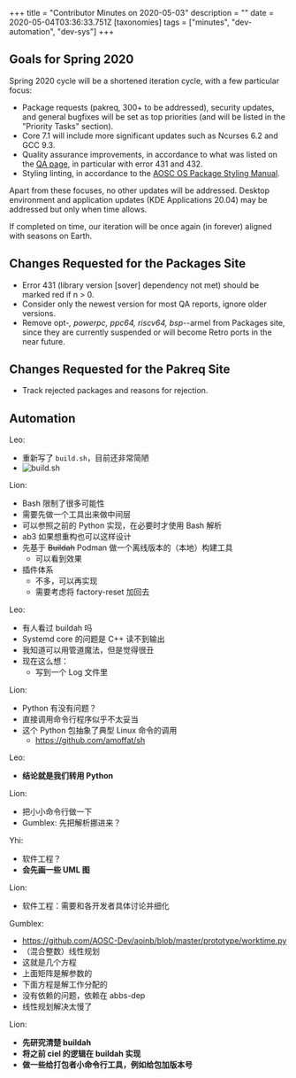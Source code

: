 +++
title = "Contributor Minutes on 2020-05-03"
description = ""
date = 2020-05-04T03:36:33.751Z
[taxonomies]
tags = ["minutes", "dev-automation", "dev-sys"]
+++

## Goals for Spring 2020

Spring 2020 cycle will be a shortened iteration cycle, with a few particular focus:

- Package requests (pakreq, 300+ to be addressed), security updates, and general bugfixes will be set as top priorities (and will be listed in the "Priority Tasks" section).
- Core 7.1 will include more significant updates such as Ncurses 6.2 and GCC 9.3.
- Quality assurance improvements, in accordance to what was listed on the [QA page](https://packages.aosc.io/qa/), in particular with error 431 and 432.
- Styling linting, in accordance to the [AOSC OS Package Styling Manual](@/dev/system/package-styling-manual.md).

Apart from these focuses, no other updates will be addressed. Desktop environment and application updates (KDE Applications 20.04) may be addressed but only when time allows.

If completed on time, our iteration will be once again (in forever) aligned with seasons on Earth.

Changes Requested for the Packages Site
---------------------------------------

- Error 431 (library version \[sover\] dependency not met) should be marked red if n > 0.
- Consider only the newest version for most QA reports, ignore older versions.
- Remove opt-*, powerpc, ppc64, riscv64, bsp-*-armel from Packages site, since they are currently suspended or will become Retro ports in the near future.

Changes Requested for the Pakreq Site
---------------------------------------

- Track rejected packages and reasons for rejection.

## Automation

Leo:

- 重新写了 `build.sh`，目前还非常简陋
- ![build.sh](@/img/build_sh.jpg)

Lion:

- Bash 限制了很多可能性
- 需要先做一个工具出来做中间层
- 可以参照之前的 Python 实现，在必要时才使用 Bash 解析
- ab3 如果想重构也可以这样设计
- 先基于 ~~Buildah~~ Podman 做一个离线版本的（本地）构建工具
  - 可以看到效果
- 插件体系
  - 不多，可以再实现
  - 需要考虑将 factory-reset 加回去

Leo:

- 有人看过 buildah 吗
- Systemd core 的问题是 C++ 读不到输出
- 我知道可以用管道魔法，但是觉得很丑
- 现在这么想：
  - 写到一个 Log 文件里

Lion:

- Python 有没有问题？
- 直接调用命令行程序似乎不太妥当
- 这个 Python 包抽象了典型 Linux 命令的调用
  - https://github.com/amoffat/sh

Leo:

- **结论就是我们转用 Python**

Lion:

- 把小小命令行做一下
- Gumblex: 先把解析挪进来？

Yhi:

- 软件工程？
- **会先画一些 UML 图**

Lion:

- 软件工程：需要和各开发者具体讨论并细化

Gumblex:

- https://github.com/AOSC-Dev/aoinb/blob/master/prototype/worktime.py
- （混合整数）线性规划
- 这就是几个方程
- 上面矩阵是解参数的
- 下面方程是解工作分配的
- 没有依赖的问题，依赖在 abbs-dep
- 线性规划解决太慢了

Lion:

- **先研究清楚 buildah**
- **将之前 ciel 的逻辑在 buildah 实现**
- **做一些给打包者小命令行工具，例如给包加版本号**
